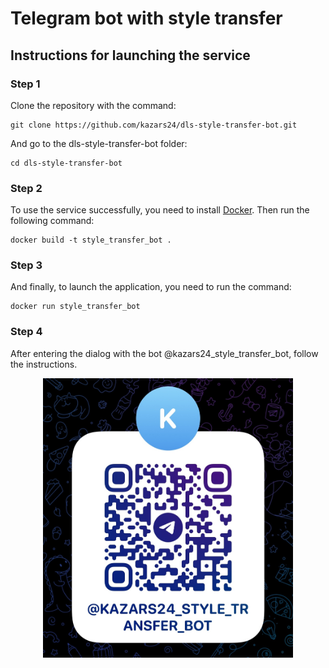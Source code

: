 # Telegram bot with style transfer
## Instructions for launching the service
### Step 1
Clone the repository with the command:
```
git clone https://github.com/kazars24/dls-style-transfer-bot.git
```
And go to the dls-style-transfer-bot folder:
```
cd dls-style-transfer-bot
```
### Step 2
To use the service successfully, you need to install [Docker](https://www.docker.com/).
Then run the following command:
```
docker build -t style_transfer_bot .
```
### Step 3
And finally, to launch the application, you need to run the command:
```
docker run style_transfer_bot
```

### Step 4
After entering the dialog with the bot @kazars24_style_transfer_bot, follow the instructions.

<p align="center">
  <img src="images/qr_code.jpg" alt="QR code" width="400"/>
</p>

